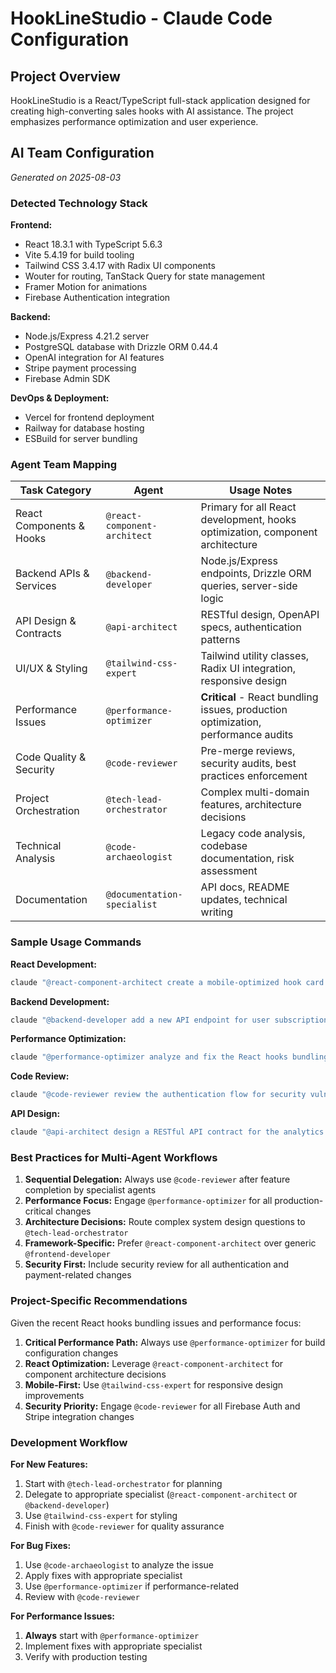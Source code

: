 # HookLineStudio - Claude Code Configuration

## Project Overview
HookLineStudio is a React/TypeScript full-stack application designed for creating high-converting sales hooks with AI assistance. The project emphasizes performance optimization and user experience.

## AI Team Configuration
*Generated on 2025-08-03*

### Detected Technology Stack

**Frontend:**
- React 18.3.1 with TypeScript 5.6.3
- Vite 5.4.19 for build tooling
- Tailwind CSS 3.4.17 with Radix UI components
- Wouter for routing, TanStack Query for state management
- Framer Motion for animations
- Firebase Authentication integration

**Backend:**
- Node.js/Express 4.21.2 server
- PostgreSQL database with Drizzle ORM 0.44.4
- OpenAI integration for AI features
- Stripe payment processing
- Firebase Admin SDK

**DevOps & Deployment:**
- Vercel for frontend deployment
- Railway for database hosting
- ESBuild for server bundling

### Agent Team Mapping

| Task Category | Agent | Usage Notes |
|---------------|-------|-------------|
| React Components & Hooks | `@react-component-architect` | Primary for all React development, hooks optimization, component architecture |
| Backend APIs & Services | `@backend-developer` | Node.js/Express endpoints, Drizzle ORM queries, server-side logic |
| API Design & Contracts | `@api-architect` | RESTful design, OpenAPI specs, authentication patterns |
| UI/UX & Styling | `@tailwind-css-expert` | Tailwind utility classes, Radix UI integration, responsive design |
| Performance Issues | `@performance-optimizer` | **Critical** - React bundling issues, production optimization, performance audits |
| Code Quality & Security | `@code-reviewer` | Pre-merge reviews, security audits, best practices enforcement |
| Project Orchestration | `@tech-lead-orchestrator` | Complex multi-domain features, architecture decisions |
| Technical Analysis | `@code-archaeologist` | Legacy code analysis, codebase documentation, risk assessment |
| Documentation | `@documentation-specialist` | API docs, README updates, technical writing |

### Sample Usage Commands

**React Development:**
```bash
claude "@react-component-architect create a mobile-optimized hook card component with lazy loading and performance metrics"
```

**Backend Development:**
```bash
claude "@backend-developer add a new API endpoint for user subscription management with Stripe integration"
```

**Performance Optimization:**
```bash
claude "@performance-optimizer analyze and fix the React hooks bundling issues in production build"
```

**Code Review:**
```bash
claude "@code-reviewer review the authentication flow for security vulnerabilities and performance bottlenecks"
```

**API Design:**
```bash
claude "@api-architect design a RESTful API contract for the analytics dashboard with proper pagination"
```

### Best Practices for Multi-Agent Workflows

1. **Sequential Delegation:** Always use `@code-reviewer` after feature completion by specialist agents
2. **Performance Focus:** Engage `@performance-optimizer` for all production-critical changes
3. **Architecture Decisions:** Route complex system design questions to `@tech-lead-orchestrator`
4. **Framework-Specific:** Prefer `@react-component-architect` over generic `@frontend-developer`
5. **Security First:** Include security review for all authentication and payment-related changes

### Project-Specific Recommendations

Given the recent React hooks bundling issues and performance focus:

1. **Critical Performance Path:** Always use `@performance-optimizer` for build configuration changes
2. **React Optimization:** Leverage `@react-component-architect` for component architecture decisions
3. **Mobile-First:** Use `@tailwind-css-expert` for responsive design improvements
4. **Security Priority:** Engage `@code-reviewer` for all Firebase Auth and Stripe integration changes

### Development Workflow

**For New Features:**
1. Start with `@tech-lead-orchestrator` for planning
2. Delegate to appropriate specialist (`@react-component-architect` or `@backend-developer`)
3. Use `@tailwind-css-expert` for styling
4. Finish with `@code-reviewer` for quality assurance

**For Bug Fixes:**
1. Use `@code-archaeologist` to analyze the issue
2. Apply fixes with appropriate specialist
3. Use `@performance-optimizer` if performance-related
4. Review with `@code-reviewer`

**For Performance Issues:**
1. **Always** start with `@performance-optimizer`
2. Implement fixes with appropriate specialist
3. Verify with production testing